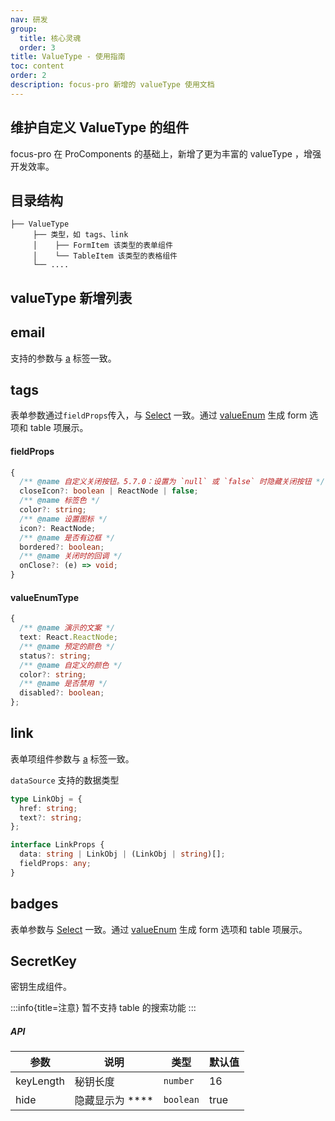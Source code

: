 ```yaml
---
nav: 研发
group:
  title: 核心灵魂
  order: 3
title: ValueType - 使用指南
toc: content
order: 2
description: focus-pro 新增的 valueType 使用文档
---
```


## 维护自定义 ValueType 的组件

focus-pro 在 ProComponents 的基础上，新增了更为丰富的 valueType ，增强开发效率。

## 目录结构

```
├── ValueType
     ├── 类型，如 tags、link
     │    ├── FormItem 该类型的表单组件
     │    └── TableItem 该类型的表格组件
     └── ....
```

## valueType 新增列表

## email

支持的参数与 [a](https://www.runoob.com/tags/tag-a.html) 标签一致。

<code src='@/ValueType/demos/email/EmailTable.tsx'></code>

## tags

表单参数通过`fieldProps`传入，与 [Select](https://ant.design/components/select-cn/) 一致。通过 [valueEnum](http://usc-pro.in.zhihu.com/components/value-type#typescript-%E5%AE%9A%E4%B9%89-1) 生成 form 选项和 table 项展示。

<code src='@/ValueType/demos/tags/TagsTable.tsx'></code>

#### fieldProps

```ts
{
  /** @name 自定义关闭按钮。5.7.0：设置为 `null` 或 `false` 时隐藏关闭按钮 */
  closeIcon?: boolean | ReactNode | false;
  /** @name 标签色 */
  color?: string;
  /** @name 设置图标 */
  icon?: ReactNode;
  /** @name 是否有边框 */
  bordered?: boolean;
  /** @name 关闭时的回调 */
  onClose?: (e) => void;
}
```

#### valueEnumType

```ts
{
  /** @name 演示的文案 */
  text: React.ReactNode;
  /** @name 预定的颜色 */
  status?: string;
  /** @name 自定义的颜色 */
  color?: string;
  /** @name 是否禁用 */
  disabled?: boolean;
};
```

## link

表单项组件参数与 [a](https://www.runoob.com/tags/tag-a.html) 标签一致。

`dataSource` 支持的数据类型

```ts
type LinkObj = {
  href: string;
  text?: string;
};

interface LinkProps {
  data: string | LinkObj | (LinkObj | string)[];
  fieldProps: any;
}
```

<code src='@/ValueType/demos/link/LinkDescription.tsx'></code>

## badges

表单参数与 [Select](https://ant.design/components/select-cn/) 一致。通过 [valueEnum](http://usc-pro.in.zhihu.com/components/value-type#typescript-%E5%AE%9A%E4%B9%89-1) 生成 form 选项和 table 项展示。

<code src='@/ValueType/demos/badges/BadgeTable.tsx'></code>

## SecretKey

密钥生成组件。

:::info{title=注意}
暂不支持 table 的搜索功能
:::

##### API

| 参数      | 说明                | 类型      | 默认值 |
| --------- | ------------------- | --------- | ------ |
| keyLength | 秘钥长度            | `number`  | 16     |
| hide      | 隐藏显示为 \*\*\*\* | `boolean` | true   |

<code src='@/ValueType/demos/secretKey/SecretKeyForm'></code>
